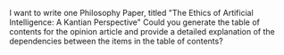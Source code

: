 I want to write one Philosophy Paper, titled "The Ethics of Artificial Intelligence: A Kantian Perspective" Could you generate the table of contents for the opinion article and provide a detailed explanation of the dependencies between the items in the table of contents?